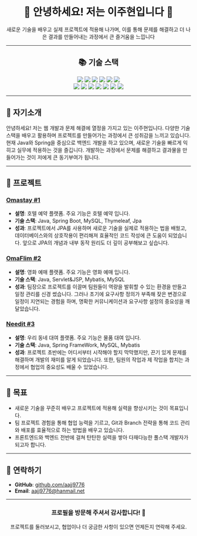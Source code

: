 <div align="center">
  <h1>👋 안녕하세요! 저는 이주현입니다 👋</h1>
  <p>새로운 기술을 배우고 실제 프로젝트에 적용해 나가며, 이를 통해 문제를 해결하고 더 나은 결과를 만들어내는 과정에서 큰 즐거움을 느낍니다</p>
</div>

---

<div align="center">
  <h2>📚 기술 스택</h2>
</div>

<div align="center"> 
  <img src="https://img.shields.io/badge/java-007396?style=for-the-badge&logo=java&logoColor=white"> 
  <img src="https://img.shields.io/badge/html5-E34F26?style=for-the-badge&logo=html5&logoColor=white"> 
  <img src="https://img.shields.io/badge/css-1572B6?style=for-the-badge&logo=css3&logoColor=white"> 
  <img src="https://img.shields.io/badge/javascript-F7DF1E?style=for-the-badge&logo=javascript&logoColor=black"> 
  <img src="https://img.shields.io/badge/jquery-0769AD?style=for-the-badge&logo=jquery&logoColor=white">
  <img src="https://img.shields.io/badge/oracle-F80000?style=for-the-badge&logo=oracle&logoColor=white"> 
  <br>
  <img src="https://img.shields.io/badge/mysql-4479A1?style=for-the-badge&logo=mysql&logoColor=white"> 
  <img src="https://img.shields.io/badge/spring-6DB33F?style=for-the-badge&logo=spring&logoColor=white"> 
  <img src="https://img.shields.io/badge/springboot-6DB33F?style=for-the-badge&logo=springboot&logoColor=white">
  <img src="https://img.shields.io/badge/bootstrap-7952B3?style=for-the-badge&logo=bootstrap&logoColor=white">
  <img src="https://img.shields.io/badge/amazonaws-232F3E?style=for-the-badge&logo=amazonaws&logoColor=white"> 
  <img src="https://img.shields.io/badge/github-181717?style=for-the-badge&logo=github&logoColor=white">
  <img src="https://img.shields.io/badge/git-F05032?style=for-the-badge&logo=git&logoColor=white">
  <br>
</div>

---

## 📌 자기소개
안녕하세요! 저는 웹 개발과 문제 해결에 열정을 가지고 있는 이주현입니다. 다양한 기술 스택을 배우고 활용하며 프로젝트를 만들어가는 과정에서 큰 성취감을 느끼고 있습니다. 현재 Java와 Spring을 중심으로 백엔드 개발을 하고 있으며, 새로운 기술을 빠르게 익히고 실무에 적용하는 것을 즐깁니다. 개발하는 과정에서 문제를 해결하고 결과물을 만들어가는 것이 저에게 큰 동기부여가 됩니다.

---

## 🚀 프로젝트
### [Omastay #1](https://github.com/aajj9776/Omastay)
- **설명**: 호텔 예약 플랫폼. 주요 기능은 호텔 예약 입니다.
- **기술 스택**: Java, Spring Boot, MySQL, Thymeleaf, Jpa
- **성과**: 프로젝트에서 JPA를 사용하며 새로운 기술을 실제로 적용하는 법을 배웠고, 데이터베이스와의 상호작용이 편리해져 효율적인 코드 작성에 큰 도움이 되었습니다. 앞으로 JPA의 개념과 내부 동작 원리도 더 깊이 공부해보고 싶습니다.

### [OmaFlim #2](https://github.com/aajj9776/OmaFlim)
- **설명**: 영화 예매 플랫폼. 주요 기능은 영화 예매 입니다.
- **기술 스택**: Java, Servlet&JSP, Mybatis, MySQL
- **성과**: 팀장으로 프로젝트를 이끌며 팀원들이 역량을 발휘할 수 있는 환경을 만들고 일정 관리를 신경 썼습니다. 그러나 초기에 요구사항 정의가 부족해 잦은 변경으로 일정이 지연되는 경험을 하며, 명확한 커뮤니케이션과 요구사항 설정의 중요성을 깨달았습니다.

### [Needit #3](https://github.com/aajj9776/Needit)
- **설명**: 우리 동네 대여 플랫폼. 주요 기능은 물품 대여 입니다.
- **기술 스택**: Java, Spring FrameWork, MySQL, Mybatis
- **성과**: 프로젝트 초반에는 어디서부터 시작해야 할지 막막했지만, 끈기 있게 문제를 해결하며 개발의 재미를 알게 되었습니다. 또한, 팀원의 작업과 제 작업을 합치는 과정에서 협업의 중요성도 배울 수 있었습니다.

---

## 🌱 목표
- 새로운 기술을 꾸준히 배우고 프로젝트에 적용해 실력을 향상시키는 것이 목표입니다.
- 팀 프로젝트 경험을 통해 협업 능력을 기르고, Git과 Branch 전략을 통해 코드 관리와 배포를 효율적으로 하는 방법을 배우고 있습니다.
- 프론트엔드와 백엔드 전반에 걸쳐 탄탄한 실력을 쌓아 다재다능한 풀스택 개발자가 되고자 합니다.

---

## 💬 연락하기
- **GitHub**: [github.com/aajj9776](https://github.com/aajj9776)
- **Email**: aajj9776@hanmail.net

---

<div align="center">
  <h3>프로필을 방문해 주셔서 감사합니다! 🙌</h3>
  <p>프로젝트를 둘러보시고, 협업이나 더 궁금한 사항이 있으면 언제든지 연락해 주세요.</p>
</div>

